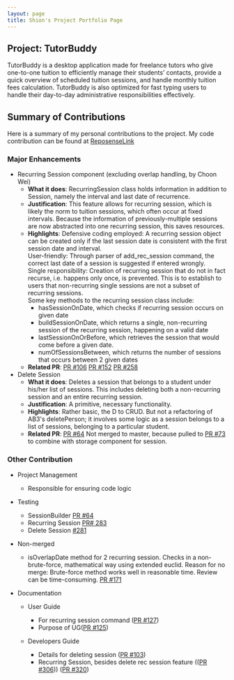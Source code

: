 ```yaml
---
layout: page
title: Shion's Project Portfolio Page
---
```


## Project: TutorBuddy

TutorBuddy is a desktop application made for freelance tutors who give one-to-one tuition to efficiently manage their students’ contacts,
provide a quick overview of scheduled tuition sessions, and handle monthly tuition fees calculation.
TutorBuddy is also optimized for fast typing users to handle their day-to-day administrative responsibilities effectively.

## Summary of Contributions

Here is a summary of my personal contributions to the project.
My code contribution can be found at [ReposenseLink](https://nus-cs2103-ay2021s2.github.io/tp-dashboard/?search=nowknowing&sort=groupTitle&sortWithin=title&since=&timeframe=commit&mergegroup=&groupSelect=groupByRepos&breakdown=false&tabOpen=true&tabType=authorship&tabAuthor=nowknowing&tabRepo=AY2021S2-CS2103T-T11-1%2Ftp%5Bmaster%5D&authorshipIsMergeGroup=false&authorshipFileTypes=docs~functional-code~test-code&authorshipIsBinaryFileTypeChecked=false)

### Major Enhancements
- Recurring Session component (excluding overlap handling, by Choon Wei)
    - **What it does**: RecurringSession class holds information in addition to Session, namely the interval and last date of recurrence.
    - **Justification**: This feature allows for recurring session, which is likely the norm to tuition sessions, which often occur at fixed intervals.
      Because the information of previously-multiple sessions are now abstracted into one recurring session, this saves resources.
    - **Highlights**:
      Defensive coding employed: A recurring session object can be created only if the last session date is consistent
      with the first session date and interval.<br>
      User-friendly: Through parser of add_rec_session command, the correct last date of a session is suggested if entered wrongly.<br>
      Single responsibility: Creation of recurring session that do not in fact recurse, i.e. happens only once, is prevented.
      This is to establish to users that non-recurring single sessions are not a subset of recurring sessions.<br>
      Some key methods to the recurring session class include:
      - hasSessionOnDate, which checks if recurring session occurs on given date
      - buildSessionOnDate, which returns a single, non-recurring session of the recurring session,
        happening on a valid date
      - lastSessionOnOrBefore, which retrieves the session that would come before a given date.
      - numOfSessionsBetween, which returns the number of sessions that occurs between 2 given dates
    - **Related PR**: [PR #106](https://github.com/AY2021S2-CS2103T-T11-1/tp/pull/106)
      [PR #152](https://github.com/AY2021S2-CS2103T-T11-1/tp/pull/152) 
      [PR #258](https://github.com/AY2021S2-CS2103T-T11-1/tp/pull/258) <br>
- Delete Session
    - **What it does**: Deletes a session that belongs to a student under his/her list of sessions.
      This includes deleting both a non-recurring session and an entire recurring session.
    - **Justification**: A primitive, necessary  functionality.
    - **Highlights**: Rather basic, the D to CRUD. But not a refactoring of AB3's deletePerson;
    it involves some logic as a session belongs to a list of sessions, belonging to a particular student.
    - **Related PR**: [PR #64](https://github.com/AY2021S2-CS2103T-T11-1/tp/pull/64)
    Not merged to master, because pulled to [PR #73](https://github.com/AY2021S2-CS2103T-T11-1/tp/pull/73) to combine with storage component for session.

### Other Contribution
- Project Management
    - Responsible for ensuring code logic
- Testing
    - SessionBuilder [PR #64](https://github.com/AY2021S2-CS2103T-T11-1/tp/pull/64/)
    - Recurring Session [PR# 283](https://github.com/AY2021S2-CS2103T-T11-1/tp/pull/283)
    - Delete Session [#281](https://github.com/AY2021S2-CS2103T-T11-1/tp/pull/281)
    
- Non-merged
    - isOverlapDate method for 2 recurring session. Checks in a non-brute-force, mathematical way using extended euclid.
    Reason for no merge: Brute-force method works well in reasonable time. Review can be time-consuming.
    [PR #171](https://github.com/AY2021S2-CS2103T-T11-1/tp/pull/171)

- Documentation
    - User Guide
        - For recurring session command ([PR #127](https://github.com/AY2021S2-CS2103T-T11-1/tp/pull/127))
        - Purpose of UG([PR #125](https://github.com/AY2021S2-CS2103T-T11-1/tp/pull/125/files))
        
    - Developers Guide
        - Details for deleting session ([PR #103](https://github.com/AY2021S2-CS2103T-T11-1/tp/pull/103))
        - Recurring Session, besides delete rec session feature (([PR #306](https://github.com/AY2021S2-CS2103T-T11-1/tp/pull/306)))
          ([PR #320](https://github.com/AY2021S2-CS2103T-T11-1/tp/pull/320))
          

